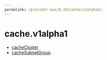 ```yaml
---
permalink: /provider-aws/0.19/cache/v1alpha1/
---
```


# cache.v1alpha1



* [cacheCluster](cacheCluster.md)
* [cacheSubnetGroup](cacheSubnetGroup.md)